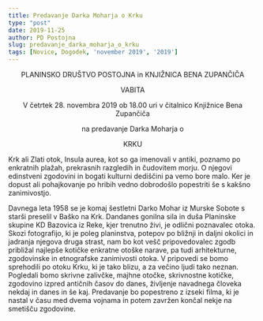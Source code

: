 ```yaml
---
title: Predavanje Darka Moharja o Krku
type: "post"
date: 2019-11-25
author: PD Postojna
slug: predavanje_darka_moharja_o_krku
tags: [Novice, Dogodek, 'november 2019', '2019']
---
```


<center>
PLANINSKO DRUŠTVO POSTOJNA
in
KNJIŽNICA BENA ZUPANČIČA

VABITA

V četrtek 28. novembra 2019 ob 18.00 uri
v čitalnico Knjižnice Bena Zupančiča

na predavanje Darka Moharja o 

KRKU
</center>
<!--more-->
Krk ali Zlati otok, Insula aurea, kot so ga imenovali v antiki, poznamo po  enkratnih plažah, prekrasnih razgledih in čudovitem morju. O njegovi edinstveni zgodovini in bogati kulturni dediščini pa vemo bore malo. Ker je dopust ali pohajkovanje po hribih vedno dobrodošlo popestriti še s kakšno zanimivostjo.

Davnega leta 1958 se je komaj šestletni Darko Mohar iz Murske Sobote s starši preselil v Baško na Krk. Dandanes gonilna sila in duša Planinske skupine KD Bazovica iz Reke, kjer trenutno živi,  je odlični poznavalec otoka. Skozi fotografijo, ki je poleg planinstva, potepov po bližnji in daljni okolici in jadranja njegova druga strast, nam bo kot vešč pripovedovalec zgodb približal najlepše kotičke enkratne otoške narave, pa tudi arhitekturne, zgodovinske in etnografske zanimivosti otoka. V pripovedi se bomo sprehodili po otoku Krku, ki je tako blizu, a za večino ljudi tako neznan. Pogledali bomo skrivne zalivčke, majhne otočke, skrivnostne kotičke, zgodovino izpred antičnih časov do danes, življenje navadnega človeka nekdaj in danes in še kaj. Predavanje bo popestreno z izseki filma, ki je nastal v času med dvema vojnama in potem zavržen končal nekje na smetišču zgodovine.


